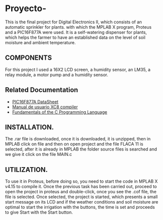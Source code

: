 # Proyecto-     

This is the final project for Digital Electronics II, which consists of an automatic sprinkler for plants. with which the MPLAB X program, Proteus and a PIC16F877A were used. It is a self-watering dispenser for plants, which helps the farmer to have an established data on the level of soil moisture and ambient temperature.


## COMPONENTS
For this project I used a 16X2 LCD screen, a humidity sensor, an LM35, a relay module, a motor pump and a humidity sensor.



## Related Documentation
- [PIC16F877A DataSheet](https://ww1.microchip.com/downloads/en/devicedoc/39582b.pdf)
- [Manual de usuario XC8 compiler](http://ww1.microchip.com/downloads/en/devicedoc/50002053g.pdf)
- [Fundamentals of the C Programming Language](https://microchipdeveloper.com/tls2101:start)


## INSTALLATION.
The .rar file is downloaded, once it is downloaded, it is unzipped, then in MPLAB click on file and then on open project and the file FLACA 11 is selected, after it is already in MPLAB the folder source files is searched and we give it click on the file MAIN.c


## UTILIZATION.
To use it in Proteus, before doing so, you need to start the code in MPLAB X v4.15 to compile it. Once the previous task has been carried out, proceed to open the project in proteus and double-click, once you see the .cof file, the file is selected. Once selected, the project is started, which presents a small start message on its LCD and if the weather conditions and soil moisture are optimal to start the irrigation with the buttons, the time is set and proceeds to give Start with the Start button.












